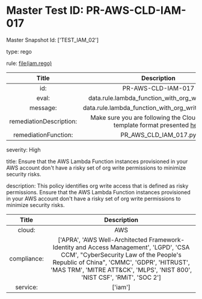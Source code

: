



# Master Test ID: PR-AWS-CLD-IAM-017


Master Snapshot Id: ['TEST_IAM_02']

type: rego

rule: [file(iam.rego)]  
  
  
  
  

|Title|Description|
| :---: | :---: |
|id: |PR-AWS-CLD-IAM-017|
|eval: |data.rule.lambda_function_with_org_write_access|
|message: |data.rule.lambda_function_with_org_write_access_err|
|remediationDescription: |Make sure you are following the Cloudformation template format presented <a href='https://boto3.amazonaws.com/v1/documentation/api/latest/reference/services/iam.html#IAM.Client.get_role' target='_blank'>here</a>|
|remediationFunction: |PR_AWS_CLD_IAM_017.py|


severity: High

title: Ensure that the AWS Lambda Function instances provisioned in your AWS account don't have a risky set of org write permissions to minimize security risks.

description: This policy identifies org write access that is defined as risky permissions. Ensure that the AWS Lambda Function instances provisioned in your AWS account don't have a risky set of org write permissions to minimize security risks.  
  
  

|Title|Description|
| :---: | :---: |
|cloud: |AWS|
|compliance: |['APRA', 'AWS Well-Architected Framework-Identity and Access Management', 'LGPD', 'CSA CCM', "CyberSecurity Law of the People's Republic of China", 'CMMC', 'GDPR', 'HITRUST', 'MAS TRM', 'MITRE ATT&CK', 'MLPS', 'NIST 800', 'NIST CSF', 'RMiT', 'SOC 2']|
|service: |['iam']|



[file(iam.rego)]: https://github.com/prancer-io/prancer-compliance-test/tree/master/aws/cloud/iam.rego
